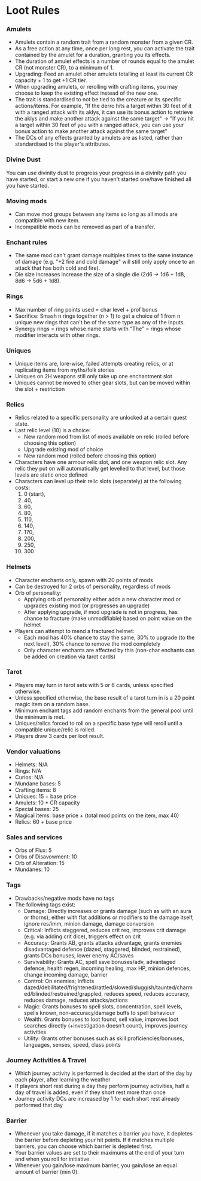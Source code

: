 # Loot Rules

### Amulets
- Amulets contain a random trait from a random monster from a given CR.
- As a free action at any time, once per long rest, you can activate the trait contained by the amulet for a duration, granting you its effects.
- The duration of amulet effects is a number of rounds equal to the amulet CR (not monster CR), to a minimum of 1.
- Upgrading: Feed an amulet other amulets totalling at least its current CR capacity + 1 to get +1 CR tier.
- When upgrading amulets, or rerolling with crafting items, you may choose to keep the existing effect instead of the new one.
- The trait is standardised to not be tied to the creature or its specific actions/items. For example, "If the derro hits a target within 30 feet of it with a ranged attack with its aklys, it can use its bonus action to retrieve the aklys and make another attack against the same target" -> "If you hit a target within 30 feet of you with a ranged attack, you can use your bonus action to make another attack against the same target"
- The DCs of any effects granted by amulets are as listed, rather than standardised to the player's attributes.

### Divine Dust
You can use divinity dust to progress your progress in a divinity path you have started, or start a new one if you haven't started one/have finished all you have started.

### Moving mods
- Can move mod groups between any items so long as all mods are compatible with new item.
- Incompatible mods can be removed as part of a transfer.

### Enchant rules
- The same mod can't grant damage multiples times to the same instance of damage (e.g. "+2 fire and cold damage" will still only apply once to an attack that has both cold and fire).
- Die size increases increase the size of a single die (2d6 -> 1d6 + 1d8, 8d6 -> 5d6 + 1d8).

### Rings
- Max number of ring points used = char level + prof bonus
- Sacrifice: Smash n rings together (n > 1) to get a choice of 1 from n unique new rings that can't be of the same type as any of the inputs.
- Synergy rings = rings whose name starts with "The" = rings whose modifier interacts with other rings.

### Uniques
- Unique items are, lore-wise, failed attempts creating relics, or at replicating items from myths/folk stories
- Uniques on 2H weapons still only take up one enchantment slot
- Uniques cannot be moved to other gear slots, but can be moved within the slot + restriction

### Relics
- Relics related to a specific personality are unlocked at a certain quest state.
- Last relic level (10) is a choice:
  - New random mod from list of mods available on relic (rolled before choosing this option)
  - Upgrade existing mod of choice
  - New random mod (rolled before choosing this option)
- Characters have one armour relic slot, and one weapon relic slot. Any relic they put on will automatically get levelled to that level, but those levels are static once defined
- Characters can level up their relic slots (separately) at the following costs:
  1. 0 (start),
  2. 40,
  3. 60,
  4. 80,
  5. 110,
  6. 140,
  7. 170,
  8. 200,
  9. 250,
  10. 300

### Helmets
- Character enchants only, spawn with 20 points of mods
- Can be destroyed for 2 orbs of personality, regardless of mods
- Orb of personality:
  - Applying orb of personality either adds a new character mod or upgrades existing mod (or progresses an upgrade)
  - After applying upgrade, if mod upgrade is not in progress, has chance to fracture (make unmodifiable) based on point value on the helmet
- Players can attempt to mend a fractured helmet:
  - Each mod has 40% chance to stay the same, 30% to upgrade (to the next level), 30% chance to remove the mod completely
  - Only character enchants are affected by this (non-char enchants can be added on creation via tarot cards)

### Tarot
- Players may turn in tarot sets with 5 or 6 cards, unless specified otherwise.
- Unless specified otherwise, the base result of a tarot turn in is a 20 point magic item on a random base.
- Minimum enchant tags add random enchants from the general pool until the minimum is met.
- Uniques/relics forced to roll on a specific base type will reroll until a compatible unique/relic is rolled.
- Players draw 3 cards per loot result.

### Vendor valuations
- Helmets: N/A
- Rings: N/A
- Curios: N/A
- Mundane bases: 5
- Crafting items: 8
- Uniques: 15 + base price
- Amulets: 10 * CR capacity
- Special bases: 25
- Magical items: base price + (total mod points on the item, max 40)
- Relics: 60 + base price

### Sales and services
- Orbs of Flux: 5
- Orbs of Disavowment: 10
- Orb of Alteration: 15
- Mundanes: 10

### Tags
- Drawbacks/negative mods have no tags
- The following tags exist:
  - Damage: Directly increases or grants damage (such as with an aura or thorns), either with flat additions or modifiers to the damage itself, ignore res/imm, minion damage, damage conversion
  - Critical: Inflicts staggered, reduces crit req, improves crit damage (e.g. via adding crit dice), triggers effect on crit
  - Accuracy: Grants AB, grants attacks advantage, grants enemies disadvantaged defence (dazed, staggered, blinded, restrained), grants DCs bonuses, lower enemy AC/saves
  - Survivability: Grants AC, spell save bonuses/adv, advantaged defence, health regen, incoming healing, max HP, minion defences, change incoming damage, barrier
  - Control: On enemies; Inflicts dazed/debilitated/frightened/rattled/slowed/sluggish/taunted/charmed/blinded/restrained/grappled, reduces speed, reduces accuracy, reduces damage, reduces attacks/actions
  - Magic: Grants bonuses to spell slots, concentration, spell levels, spells known, non-accuracy/damage buffs to spell behaviour
  - Wealth: Grants bonuses to loot found, sell value, improves loot searches directly (+investigation doesn't count), improves journey activities
  - Utility: Grants other bonuses such as skill proficiencies/bonuses, languages, senses, speed, class points

### Journey Activities & Travel
- Which journey activity is performed is decided at the start of the day by each player, after learning the weather
- If players short rest during a day they perform journey activities, half a day of travel is added, even if they short rest more than once
- Journey activity DCs are increased by 1 for each short rest already performed that day

### Barrier
- Whenever you take damage, if it matches a barrier you have, it depletes the barrier before depleting your hit points. If it matches multiple barriers, you can choose which barrier is depleted first.
- Your barrier values are set to their maximums at the end of your turn and when you roll for initiative.
- Whenever you gain/lose maximum barrier, you gain/lose an equal amount of barrier (min 0).
